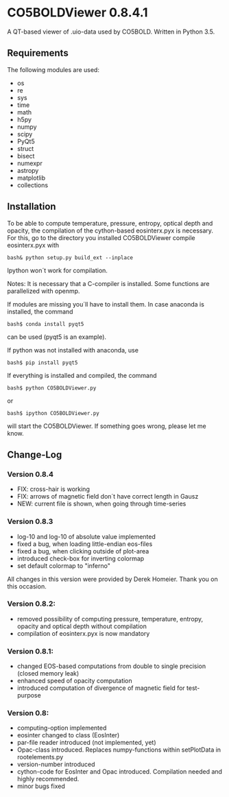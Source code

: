 # CO5BOLDViewer 0.8.4.1

A QT-based viewer of .uio-data used by CO5BOLD. Written in Python 3.5.

## Requirements
    
The following modules are used:
      
- os
- re
- sys
- time
- math
- h5py
- numpy
- scipy
- PyQt5
- struct
- bisect
- numexpr
- astropy
- matplotlib
- collections

## Installation
    
To be able to compute temperature, pressure, entropy, optical depth and opacity, the compilation of
the cython-based eosinterx.pyx is necessary. For this, go to the directory you installed CO5BOLDViewer
compile eosinterx.pyx with

    bash& python setup.py build_ext --inplace

Ipython won´t work for compilation.

Notes: It is necessary that a C-compiler is installed. Some functions are parallelized with openmp.

If modules are missing you´ll have to install them. In case anaconda is installed, the command

    bash$ conda install pyqt5

can be used (pyqt5 is an example).

If python was not installed with anaconda, use

    bash$ pip install pyqt5
		
If everything is installed and compiled, the command

    bash$ python CO5BOLDViewer.py

or

    bash$ ipython CO5BOLDViewer.py

will start the CO5BOLDViewer. If something goes wrong, please let me know.

## Change-Log

### Version 0.8.4

- FIX: cross-hair is working
- FIX: arrows of magnetic field don´t have correct length in Gausz
- NEW: current file is shown, when going through time-series

### Version 0.8.3

- log-10 and log-10 of absolute value implemented
- fixed a bug, when loading little-endian eos-files
- fixed a bug, when clicking outside of plot-area
- introduced check-box for inverting colormap
- set default colormap to "inferno"

All changes in this version were provided by Derek Homeier. Thank you on this occasion.

### Version 0.8.2:

- removed possibility of computing pressure, temperature, entropy, opacity and optical depth without
  compilation
- compilation of eosinterx.pyx is now mandatory

### Version 0.8.1:

- changed EOS-based computations from double to single precision (closed memory leak)
- enhanced speed of opacity computation
- introduced computation of divergence of magnetic field for test-purpose

### Version 0.8:

- computing-option implemented
- eosinter changed to class (EosInter)
- par-file reader introduced (not implemented, yet)
- Opac-class introduced. Replaces numpy-functions within setPlotData in rootelements.py
- version-number introduced
- cython-code for EosInter and Opac introduced. Compilation needed and highly recommended.
- minor bugs fixed
